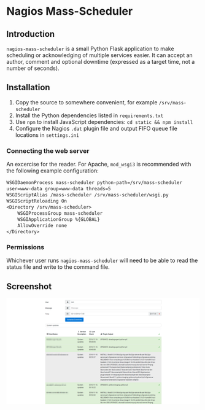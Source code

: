 # Nagios Mass-Scheduler

## Introduction

`nagios-mass-scheduler` is a small Python Flask application to make
scheduling or acknowledging of multiple services easier. It can accept
an author, comment and optional downtime (expressed as a target time,
not a number of seconds).

## Installation

1. Copy the source to somewhere convenient, for example `/srv/mass-scheduler`
1. Install the Python dependencies listed in `requirements.txt`
1. Use `npm` to install JavaScript dependencies: `cd static && npm install`
1. Configure the Nagios `.dat` plugin file and output FIFO queue file locations in `settings.ini`

### Connecting the web server

An excercise for the reader. For Apache, `mod_wsgi3` is recommended
with the following example configuration:

```
WSGIDaemonProcess mass-scheduler python-path=/srv/mass-scheduler user=www-data group=www-data threads=5
WSGIScriptAlias /mass-scheduler /srv/mass-scheduler/wsgi.py
WSGIScriptReloading On
<Directory /srv/mass-scheduler>
    WSGIProcessGroup mass-scheduler
    WSGIApplicationGroup %{GLOBAL}
    AllowOverride none
</Directory>
```

### Permissions

Whichever user runs `nagios-mass-scheduler` will need to be able to read
the status file and write to the command file.


## Screenshot

![screenshot](screenshot.png "Screenshot")
